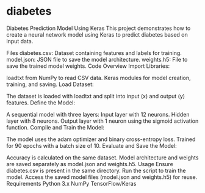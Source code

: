 # diabetes
 Diabetes Prediction Model Using Keras
This project demonstrates how to create a neural network model using Keras to predict diabetes based on input data.

Files
diabetes.csv: Dataset containing features and labels for training.
model.json: JSON file to save the model architecture.
weights.h5: File to save the trained model weights.
Code Overview
Import Libraries:

loadtxt from NumPy to read CSV data.
Keras modules for model creation, training, and saving.
Load Dataset:

The dataset is loaded with loadtxt and split into input (x) and output (y) features.
Define the Model:

A sequential model with three layers:
Input layer with 12 neurons.
Hidden layer with 8 neurons.
Output layer with 1 neuron using the sigmoid activation function.
Compile and Train the Model:

The model uses the adam optimizer and binary cross-entropy loss.
Trained for 90 epochs with a batch size of 10.
Evaluate and Save the Model:

Accuracy is calculated on the same dataset.
Model architecture and weights are saved separately as model.json and weights.h5.
Usage
Ensure diabetes.csv is present in the same directory.
Run the script to train the model.
Access the saved model files (model.json and weights.h5) for reuse.
Requirements
Python 3.x
NumPy
TensorFlow/Keras
